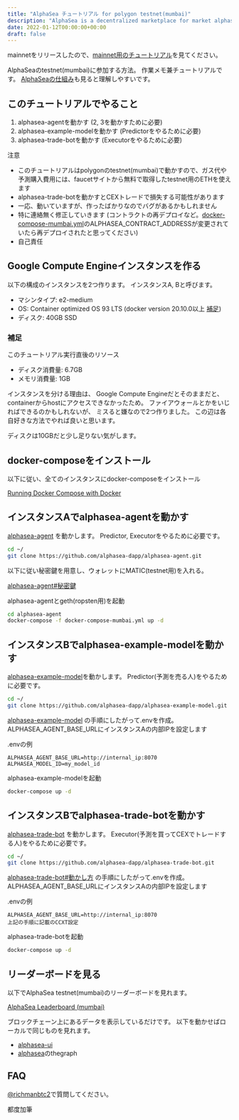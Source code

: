 ```yaml
---
title: "AlphaSea チュートリアル for polygon testnet(mumbai)"
description: "AlphaSea is a decentralized marketplace for market alphas."
date: 2022-01-12T00:00:00+00:00
draft: false
---
```


mainnetをリリースしたので、[mainnet用のチュートリアル](/tutorial)を見てください。

AlphaSeaのtestnet(mumbai)に参加する方法。
作業メモ兼チュートリアルです。
[AlphaSeaの仕組み](/how-it-works)も見ると理解しやすいです。

## このチュートリアルでやること

1. alphasea-agentを動かす (2, 3を動かすために必要)
2. alphasea-example-modelを動かす (Predictorをやるために必要)
3. alphasea-trade-botを動かす (Executorをやるために必要)

注意

- このチュートリアルはpolygonのtestnet(mumbai)で動かすので、ガス代や予測購入費用には、faucetサイトから無料で取得したtestnet用のETHを使えます
- alphasea-trade-botを動かすとCEXトレードで損失する可能性があります
- 一応、動いていますが、作ったばかりなのでバグがあるかもしれません
- 特に連絡無く修正していきます (コントラクトの再デプロイなど。[docker-compose-mumbai.yml](https://github.com/alphasea-dapp/alphasea-agent/blob/master/docker-compose-mumbai.yml)のALPHASEA_CONTRACT_ADDRESSが変更されていたら再デプロイされたと思ってください)
- 自己責任

## Google Compute Engineインスタンスを作る

以下の構成のインスタンスを2つ作ります。
インスタンスA, Bと呼びます。

- マシンタイプ: e2-medium
- OS: Container optimized OS 93 LTS (docker version 20.10.0以上 [補足](https://qiita.com/skobaken/items/03a8b9d0e443745862ac))
- ディスク: 40GB SSD

### 補足

このチュートリアル実行直後のリソース

- ディスク消費量: 6.7GB
- メモリ消費量: 1GB

インスタンスを分ける理由は、
Google Compute Engineだとそのままだと、
containerからhostにアクセスできなかったため。
ファイアウォールとかをいじればできるのかもしれないが、
ミスると嫌なので2つ作りました。
この辺は各自好きな方法でやれば良いと思います。

ディスクは10GBだと少し足りない気がします。

## docker-composeをインストール

以下に従い、全てのインスタンスにdocker-composeをインストール

[Running Docker Compose with Docker](https://cloud.google.com/community/tutorials/docker-compose-on-container-optimized-os)

## インスタンスAでalphasea-agentを動かす

[alphasea-agent](https://github.com/alphasea-dapp/alphasea-agent) を動かします。
Predictor, Executorをやるために必要です。

```bash
cd ~/
git clone https://github.com/alphasea-dapp/alphasea-agent.git
```

以下に従い秘密鍵を用意し、ウォレットにMATIC(testnet用)を入れる。

[alphasea-agent#秘密鍵](https://github.com/alphasea-dapp/alphasea-agent#%E7%A7%98%E5%AF%86%E9%8D%B5%E3%82%92%E7%94%A8%E6%84%8F)

alphasea-agentとgeth(ropsten用)を起動

```bash
cd alphasea-agent
docker-compose -f docker-compose-mumbai.yml up -d
```

## インスタンスBでalphasea-example-modelを動かす

[alphasea-example-model](https://github.com/alphasea-dapp/alphasea-example-model)を動かします。
Predictor(予測を売る人)をやるために必要です。

```bash
cd ~/
git clone https://github.com/alphasea-dapp/alphasea-example-model.git
```

[alphasea-example-model](https://github.com/alphasea-dapp/alphasea-example-model) 
の手順にしたがって.envを作成。ALPHASEA_AGENT_BASE_URLにインスタンスAの内部IPを設定します

.envの例
```text
ALPHASEA_AGENT_BASE_URL=http://internal_ip:8070
ALPHASEA_MODEL_ID=my_model_id
```

alphasea-example-modelを起動

```bash
docker-compose up -d
```

## インスタンスBでalphasea-trade-botを動かす

[alphasea-trade-bot](https://github.com/alphasea-dapp/alphasea-trade-bot) を動かします。
Executor(予測を買ってCEXでトレードする人)をやるために必要です。

```bash
cd ~/
git clone https://github.com/alphasea-dapp/alphasea-trade-bot.git
```

[alphasea-trade-bot#動かし方](https://github.com/alphasea-dapp/alphasea-trade-bot#%E5%8B%95%E3%81%8B%E3%81%97%E6%96%B9)
の手順にしたがって.envを作成。ALPHASEA_AGENT_BASE_URLにインスタンスAの内部IPを設定します

.envの例
```text
ALPHASEA_AGENT_BASE_URL=http://internal_ip:8070
上記の手順に記載のCCXT設定
```

alphasea-trade-botを起動

```bash
docker-compose up -d
```

## リーダーボードを見る

以下でAlphaSea testnet(mumbai)のリーダーボードを見れます。

[AlphaSea Leaderboard (mumbai)](https://alphasea-app-mumbai.netlify.app/)

ブロックチェーン上にあるデータを表示しているだけです。
以下を動かせばローカルで同じものを見れます。

- [alphasea-ui](https://github.com/alphasea-dapp/alphasea-ui)
- [alphasea](https://github.com/alphasea-dapp/alphasea)のthegraph

## FAQ

[@richmanbtc2](https://twitter.com/richmanbtc2)で質問してください。

都度加筆
